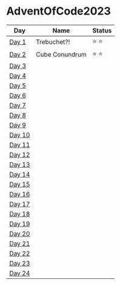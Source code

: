 # AdventOfCode2023

|Day|Name|Status|
|---|---|---|
[Day 1](https://github.com/ukalto/AdventOfCode2023/blob/main/Day01/day01/src/main.rs)|Trebuchet?!|⭐ ⭐|
[Day 2](https://github.com/ukalto/AdventOfCode2023/blob/main/Day02/day02/src/main.rs)|Cube Conundrum|⭐ ⭐|
[Day 3](https://github.com/ukalto/AdventOfCode2023/blob/main/Day03/day03/src/main.rs)|||
[Day 4](https://github.com/ukalto/AdventOfCode2023/blob/main/Day04/day04/src/main.rs)|||
[Day 5](https://github.com/ukalto/AdventOfCode2023/blob/main/Day05/day05/src/main.rs)|||
[Day 6](https://github.com/ukalto/AdventOfCode2023/blob/main/Day06/day06/src/main.rs)|||
[Day 7](https://github.com/ukalto/AdventOfCode2023/blob/main/Day07/day07/src/main.rs)|||
[Day 8](https://github.com/ukalto/AdventOfCode2023/blob/main/Day08/day08/src/main.rs)|||
[Day 9](https://github.com/ukalto/AdventOfCode2023/blob/main/Day09/day09/src/main.rs)|||
[Day 10](https://github.com/ukalto/AdventOfCode2023/blob/main/Day10/day10/src/main.rs)|||
[Day 11](https://github.com/ukalto/AdventOfCode2023/blob/main/Day11/day11/src/main.rs)|||
[Day 12](https://github.com/ukalto/AdventOfCode2023/blob/main/Day12/day12/src/main.rs)|||
[Day 13](https://github.com/ukalto/AdventOfCode2023/blob/main/Day13/day13/src/main.rs)|||
[Day 14](https://github.com/ukalto/AdventOfCode2023/blob/main/Day14/day14/src/main.rs)|||
[Day 15](https://github.com/ukalto/AdventOfCode2023/blob/main/Day15/day15/src/main.rs)|||
[Day 16](https://github.com/ukalto/AdventOfCode2023/blob/main/Day16/day16/src/main.rs)|||
[Day 17](https://github.com/ukalto/AdventOfCode2023/blob/main/Day17/day17/src/main.rs)|||
[Day 18](https://github.com/ukalto/AdventOfCode2023/blob/main/Day18/day18/src/main.rs)|||
[Day 19](https://github.com/ukalto/AdventOfCode2023/blob/main/Day19/day19/src/main.rs)|||
[Day 20](https://github.com/ukalto/AdventOfCode2023/blob/main/Day20/day20/src/main.rs)|||
[Day 21](https://github.com/ukalto/AdventOfCode2023/blob/main/Day21/day21/src/main.rs)|||
[Day 22](https://github.com/ukalto/AdventOfCode2023/blob/main/Day22/day22/src/main.rs)|||
[Day 23](https://github.com/ukalto/AdventOfCode2023/blob/main/Day23/day23/src/main.rs)|||
[Day 24](https://github.com/ukalto/AdventOfCode2023/blob/main/Day24/day24/src/main.rs)|||